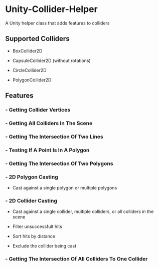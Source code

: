 # Unity-Collider-Helper
A Unity helper class that adds features to colliders

## Supported Colliders
- BoxCollider2D

- CapsuleCollider2D (without rotations)

- CircleCollider2D

- PolygonCollider2D

## Features
### - Getting Collider Vertices

### - Getting All Colliders In The Scene

### - Getting The Intersection Of Two Lines

### - Testing If A Point Is In A Polygon

### - Getting The Intersection Of Two Polygons

### - 2D Polygon Casting
- Cast against a single polygon or multiple polygons

### - 2D Collider Casting
- Cast against a single collider, multiple colliders, or all colliders in the scene

- Filter unsuccessfult hits

- Sort hits by distance

- Exclude the collider being cast

### - Getting The Intersection Of All Colliders To One Collider
